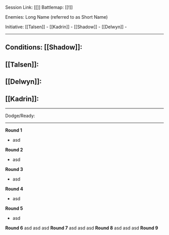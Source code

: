 Session Link:
[[]]
Battlemap:
[[!]]

Enemies:
Long Name (referred to as Short Name)

Initiative:
[[Talsen]] - 
[[Kadrin]] - 
[[Shadow]] - 
[[Delwyn]] - 

---
Conditions:
[[Shadow]]:
- 

[[Talsen]]:
- 

[[Delwyn]]:
-

[[Kadrin]]:
- 
---
Dodge/Ready:

---
**Round 1**
- asd

**Round 2**
- asd

**Round 3**
- asd

**Round 4**
- asd

**Round 5**
- asd

**Round 6**
asd
asd
asd
**Round 7**
asd
asd
asd
**Round 8**
asd
asd
asd
**Round 9**
